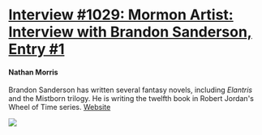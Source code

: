# [Interview #1029: Mormon Artist: Interview with Brandon Sanderson, Entry #1](https://www.theoryland.com/intvmain.php?i=1029#1)

#### Nathan Morris

Brandon Sanderson has written several fantasy novels, including
*Elantris*
and the Mistborn trilogy. He is writing the twelfth book in Robert Jordan's Wheel of Time series.
[Website](http://brandonsanderson.com/)

![](http://mormonartist.net/images/interviews/brandon-sanderson/brandon-sanderson-01.jpg)


